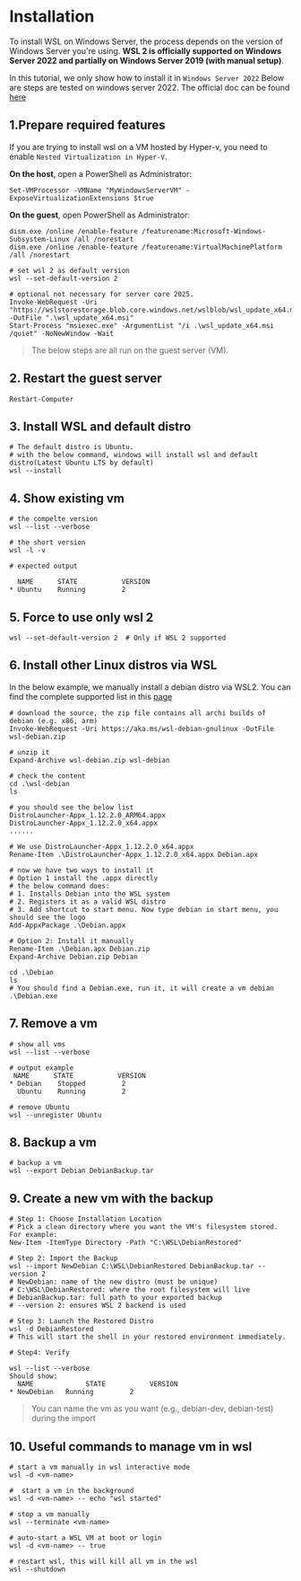 # Installation

To install WSL on Windows Server, the process depends on the version of Windows Server you're using. 
**WSL 2 is officially supported on Windows Server 2022 and partially on Windows Server 2019 (with manual setup)**. 

In this tutorial, we only show how to install it in `Windows Server 2022`
Below are steps are tested on windows server 2022. The official doc can be found [here](https://learn.microsoft.com/en-us/windows/wsl/install-on-server)


## 1.Prepare required features

If you are trying to install wsl on a VM hosted by Hyper-v, you need to enable `Nested Virtualization in Hyper-V`.

**On the host**, open a PowerShell as Administrator:

```shell
Set-VMProcessor -VMName "MyWindowsServerVM" -ExposeVirtualizationExtensions $true
```


**On the guest**, open PowerShell as Administrator:

```shell
dism.exe /online /enable-feature /featurename:Microsoft-Windows-Subsystem-Linux /all /norestart
dism.exe /online /enable-feature /featurename:VirtualMachinePlatform /all /norestart

# set wsl 2 as default version
wsl --set-default-version 2

# optional not necessary for server core 2025.
Invoke-WebRequest -Uri "https://wslstorestorage.blob.core.windows.net/wslblob/wsl_update_x64.msi" -OutFile ".\wsl_update_x64.msi"
Start-Process "msiexec.exe" -ArgumentList "/i .\wsl_update_x64.msi /quiet" -NoNewWindow -Wait
```

> The below steps are all run on the guest server (VM).

## 2. Restart the guest server

```shell
Restart-Computer
```

## 3. Install WSL and default distro


```shell
# The default distro is Ubuntu.
# with the below command, windows will install wsl and default distro(Latest Ubuntu LTS by default)
wsl --install
```

## 4. Show existing vm

```shell
# the compelte version
wsl --list --verbose

# the short version
wsl -l -v

# expected output

  NAME      STATE           VERSION
* Ubuntu    Running         2
```

## 5. Force to use only wsl 2

```shell
wsl --set-default-version 2  # Only if WSL 2 supported
```

## 6. Install other Linux distros via WSL

In the below example, we manually install a debian distro via WSL2. You can find the complete supported list in this
[page](https://learn.microsoft.com/en-us/windows/wsl/install-manual#downloading-distributions)

```shell
# download the source, the zip file contains all archi builds of debian (e.g. x86, arm)
Invoke-WebRequest -Uri https://aka.ms/wsl-debian-gnulinux -OutFile wsl-debian.zip

# unzip it
Expand-Archive wsl-debian.zip wsl-debian

# check the content
cd .\wsl-debian
ls 

# you should see the below list 
DistroLauncher-Appx_1.12.2.0_ARM64.appx
DistroLauncher-Appx_1.12.2.0_x64.appx
......

# We use DistroLauncher-Appx_1.12.2.0_x64.appx
Rename-Item .\DistroLauncher-Appx_1.12.2.0_x64.appx Debian.apx

# now we have two ways to install it
# Option 1 install the .appx directly
# the below command does:
# 1. Installs Debian into the WSL system
# 2. Registers it as a valid WSL distro
# 3. Add shortcut to start menu. Now type debian in start menu, you should see the logo
Add-AppxPackage .\Debian.appx

# Option 2: Install it manually
Rename-Item .\Debian.apx Debian.zip
Expand-Archive Debian.zip Debian

cd .\Debian
ls 
# You should find a Debian.exe, run it, it will create a vm debian
.\Debian.exe 
```

## 7. Remove a vm

```shell
# show all vms
wsl --list --verbose

# output example
 NAME      STATE           VERSION
* Debian    Stopped         2
  Ubuntu    Running         2
  
# remove Ubuntu
wsl --unregister Ubuntu
```

## 8. Backup a vm

```shell
# backup a vm
wsl --export Debian DebianBackup.tar
```

## 9. Create a new vm with the backup

```shell
# Step 1: Choose Installation Location
# Pick a clean directory where you want the VM's filesystem stored. For example:
New-Item -ItemType Directory -Path "C:\WSL\DebianRestored"

# Step 2: Import the Backup
wsl --import NewDebian C:\WSL\DebianRestored DebianBackup.tar --version 2
# NewDebian: name of the new distro (must be unique)
# C:\WSL\DebianRestored: where the root filesystem will live
# DebianBackup.tar: full path to your exported backup
# --version 2: ensures WSL 2 backend is used

# Step 3: Launch the Restored Distro
wsl -d DebianRestored
# This will start the shell in your restored environment immediately.

# Step4: Verify

wsl --list --verbose
Should show:
  NAME             STATE           VERSION
* NewDebian   Running         2
```

> You can name the vm as you want (e.g., debian-dev, debian-test) during the import
> 
> 
## 10. Useful commands to manage vm in wsl

```shell
# start a vm manually in wsl interactive mode
wsl -d <vm-name>

#  start a vm in the background
wsl -d <vm-name> -- echo "wsl started"

# stop a vm manually
wsl --terminate <vm-name>

# auto-start a WSL VM at boot or login
wsl -d <vm-name> -- true 

# restart wsl, this will kill all vm in the wsl
wsl --shutdown
```





